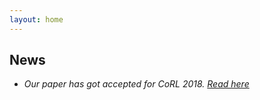 ```yaml
---
layout: home
---
```


## News

* *Our paper has got accepted for CoRL 2018. [Read here](https://arxiv.org/pdf/1806.09351.pdf)*
